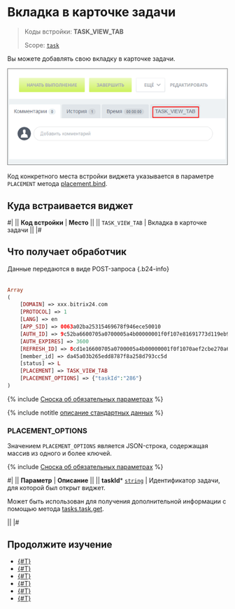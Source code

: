 # Вкладка в карточке задачи


> Коды встройки: **TASK_VIEW_TAB**
>
> Scope: [`task`](../../scopes/permissions.md)
>

Вы можете добавлять свою вкладку в карточке задачи.

![Виджет в виде вкладки в карточке задачи](./_images/TASK_VIEW_TAB.png "Виджет в виде вкладки в карточке задачи")

Код конкретного места встройки виджета указывается в параметре `PLACEMENT` метода [placement.bind](../placement-bind.md).

## Куда встраивается виджет

#|
|| **Код встройки** | **Место** ||
|| `TASK_VIEW_TAB` | Вкладка в карточке задачи ||
|#

## Что получает обработчик

Данные передаются в виде POST-запроса {.b24-info}

```php

Array
(
    [DOMAIN] => xxx.bitrix24.com
    [PROTOCOL] => 1
    [LANG] => en
    [APP_SID] => 0063a02ba25315469678f946ece50010
    [AUTH_ID] => 9c52ba6600705a0700005a4b00000001f0f107e81691773d119eb941ad045e362fcb2a
    [AUTH_EXPIRES] => 3600
    [REFRESH_ID] => 8cd1e16600705a0700005a4b00000001f0f1070aef2cbe270a6f27bcaf791e454e1047
    [member_id] => da45a03b265edd8787f8a258d793cc5d
    [status] => L
    [PLACEMENT] => TASK_VIEW_TAB
    [PLACEMENT_OPTIONS] => {"taskId":"286"}
)

```

{% include [Сноска об обязательных параметрах](../../../_includes/required.md) %}

{% include notitle [описание стандартных данных](../_includes/widget_data.md) %}

### PLACEMENT_OPTIONS

Значением `PLACEMENT_OPTIONS` является JSON-строка, содержащая массив из одного и более ключей.

{% include [Сноска об обязательных параметрах](../../../_includes/required.md) %}

#|
|| **Параметр** | **Описание** ||
|| **taskId***
[`string`](../../data-types.md) | Идентификатор задачи, для которой был открыт виджет.

Может быть использован для получения дополнительной информации с помощью метода [tasks.task.get](../../tasks/tasks-task-get.md).

||
|#

## Продолжите изучение

- [{#T}](../placement-bind.md)
- [{#T}](../ui-interaction/index.md)
- [{#T}](../ui-interaction/crm-card.md)
- [{#T}](../../interactivity/index.md)
- [{#T}](../open-application.md)
- [{#T}](../open-path.md)
